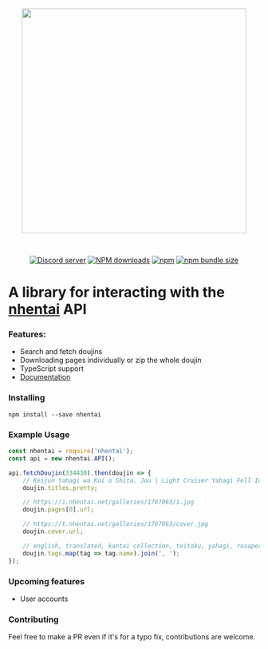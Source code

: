 <div align="center">
  <br/>
  <p>
    <img width="450" src="https://gist.githubusercontent.com/DiamondMiner88/50ce07d1f0c354c10e624f495765001a/raw/7c9d51400a9d368d43160a02dd4cbc2538a38c59/logo.svg">
  </p>
  <br />
  <p>
    <a href="https://discord.gg/kkcqFZrT52"><img src="https://img.shields.io/discord/775543884503056424?color=7289da&logo=discord&logoColor=white" alt="Discord server" /></a>
    <a href="https://www.npmjs.com/package/nhentai"><img src="https://img.shields.io/npm/dt/nhentai.svg?maxAge=3600" alt="NPM downloads" /></a>
    <a href="https://www.npmjs.com/package/nhentai"><img alt="npm" src="https://img.shields.io/npm/v/nhentai"></a>
    <a href="https://www.npmjs.com/package/nhentai"><img alt="npm bundle size" src="https://img.shields.io/bundlephobia/min/nhentai"></a>
  </p>
</div>

#  A library for interacting with the [nhentai](https://nhentai.net) API

### Features:
- Search and fetch doujins
- Downloading pages individually or zip the whole doujin
- TypeScript support
- [Documentation](https://diamondminer88.github.io/nhentai/index.html)

### Installing
```
npm install --save nhentai
```

### Example Usage
```js
const nhentai = require('nhentai');
const api = new nhentai.API();

api.fetchDoujin(334430).then(doujin => {
    // Keijun Yahagi wa Koi o Shita. Jou | Light Cruiser Yahagi Fell In Love - First
    doujin.titles.pretty;

    // https://i.nhentai.net/galleries/1767063/1.jpg
    doujin.pages[0].url;

    // https://t.nhentai.net/galleries/1767063/cover.jpg
    doujin.cover.url;

    // english, translated, kantai collection, teitoku, yahagi, rosapersica, [etc...]
    doujin.tags.map(tag => tag.name).join(', ');
});

```

### Upcoming features
- User accounts

### Contributing
Feel free to make a PR even if it's for a typo fix, contributions are welcome.